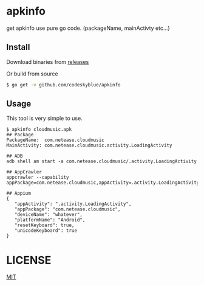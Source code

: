 # apkinfo
get apkinfo use pure go code. (packageName, mainActivty etc...)

## Install
Download binaries from [releases](/releases)

Or build from source

```bash
$ go get -v github.com/codeskyblue/apkinfo
```

## Usage
This tool is very simple to use.

```
$ apkinfo cloudmusic.apk
## Package
PackageName:  com.netease.cloudmusic
MainActivity: com.netease.cloudmusic.activity.LoadingActivity

## ADB
adb shell am start -a com.netease.cloudmusic/.activity.LoadingActivity

## AppCrawler
appcrawler --capability appPackage=com.netease.cloudmusic,appActivity=.activity.LoadingActivity

## Appium
{
   "appActivity": ".activity.LoadingActivity",
   "appPackage": "com.netease.cloudmusic",
   "deviceName": "whatever",
   "platformName": "Android",
   "resetKeyboard": true,
   "unicodeKeyboard": true
}
```

# LICENSE
[MIT](LICENSE)
